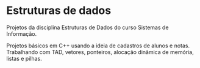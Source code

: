 # Estruturas de dados
 Projetos da disciplina Estruturas de Dados do curso Sistemas de Informação.

Projetos básicos em C++ usando a ideia de cadastros de alunos e notas.
Trabalhando com TAD, vetores, ponteiros, alocação dinâmica de memória, listas e pilhas.
